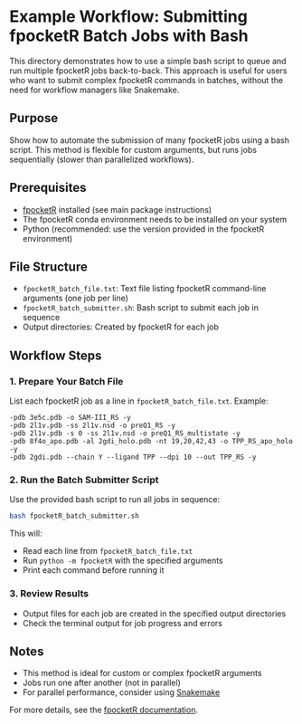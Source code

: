 # Example Workflow: Submitting fpocketR Batch Jobs with Bash

This directory demonstrates how to use a simple bash script to queue and run multiple fpocketR jobs back-to-back. This approach is useful for users who want to submit complex fpocketR commands in batches, without the need for workflow managers like Snakemake.

## Purpose
Show how to automate the submission of many fpocketR jobs using a bash script. This method is flexible for custom arguments, but runs jobs sequentially (slower than parallelized workflows).

## Prerequisites
- [fpocketR](https://github.com/Weeks-UNC/fpocketR) installed (see main package instructions)
- The fpocketR conda environment needs to be installed on your system
- Python (recommended: use the version provided in the fpocketR environment)

## File Structure
- `fpocketR_batch_file.txt`: Text file listing fpocketR command-line arguments (one job per line)
- `fpocketR_batch_submitter.sh`: Bash script to submit each job in sequence
- Output directories: Created by fpocketR for each job

## Workflow Steps

### 1. Prepare Your Batch File
List each fpocketR job as a line in `fpocketR_batch_file.txt`. Example:

```plaintext
-pdb 3e5c.pdb -o SAM-III_RS -y
-pdb 2l1v.pdb -ss 2l1v.nsd -o preQ1_RS -y
-pdb 2l1v.pdb -s 0 -ss 2l1v.nsd -o preQ1_RS_multistate -y
-pdb 8f4o_apo.pdb -al 2gdi_holo.pdb -nt 19,20,42,43 -o TPP_RS_apo_holo -y
-pdb 2gdi.pdb --chain Y --ligand TPP --dpi 10 --out TPP_RS -y
```

### 2. Run the Batch Submitter Script
Use the provided bash script to run all jobs in sequence:

```bash
bash fpocketR_batch_submitter.sh
```

This will:
- Read each line from `fpocketR_batch_file.txt`
- Run `python -m fpocketR` with the specified arguments
- Print each command before running it

### 3. Review Results
- Output files for each job are created in the specified output directories
- Check the terminal output for job progress and errors

## Notes
- This method is ideal for custom or complex fpocketR arguments
- Jobs run one after another (not in parallel)
- For parallel performance, consider using [Snakemake](../batch_submission_snakemake/README.md)

For more details, see the [fpocketR documentation](https://github.com/Weeks-UNC/fpocketR).
